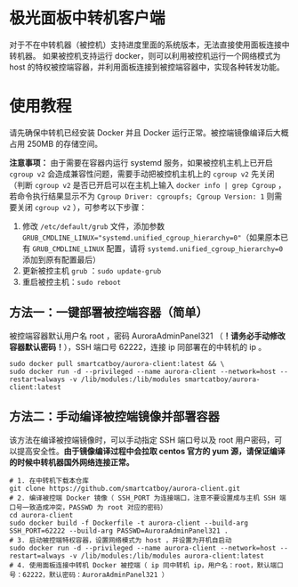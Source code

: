 # 极光面板中转机客户端

对于不在中转机器（被控机）支持进度里面的系统版本，无法直接使用面板连接中转机器。 如果被控机支持运行 docker，则可以利用被控机运行一个网络模式为 host 的特权被控端容器，并利用面板连接到被控端容器中，实现各种转发功能。

# 使用教程

请先确保中转机已经安装 Docker 并且 Docker 运行正常。被控端镜像编译后大概占用 250MB 的存储空间。

**注意事项：** 由于需要在容器内运行 systemd 服务，如果被控机主机上已开启 `cgroup v2` 会造成兼容性问题，需要手动把被控机主机上的 `cgroup v2` 先关闭（判断 `cgroup v2` 是否已开启可以在主机上输入 `docker info | grep Cgroup` ，若命令执行结果显示不为 `Cgroup Driver: cgroupfs; Cgroup Version: 1` 则需要关闭 `cgroup v2` ），可参考以下步骤：

1. 修改 `/etc/default/grub` 文件，添加参数 `GRUB_CMDLINE_LINUX="systemd.unified_cgroup_hierarchy=0"`（如果原本已有 `GRUB_CMDLINE_LINUX` 配置，请将 `systemd.unified_cgroup_hierarchy=0` 添加到原有配置最后）
2. 更新被控主机 `grub` ：`sudo update-grub`
3. 重启被控主机：`sudo reboot`

## 方法一：一键部署被控端容器（简单）

被控端容器默认用户名 root ，密码 AuroraAdminPanel321 （**！请务必手动修改容器默认密码！**），SSH 端口号 62222，连接 ip 同部署在的中转机的 ip 。

```shell
sudo docker pull smartcatboy/aurora-client:latest && \
sudo docker run -d --privileged --name aurora-client --network=host --restart=always -v /lib/modules:/lib/modules smartcatboy/aurora-client:latest
```

## 方法二：手动编译被控端镜像并部署容器

该方法在编译被控端镜像时，可以手动指定 SSH 端口号以及 root 用户密码，可以提高安全性。**由于镜像编译过程中会拉取 centos 官方的 yum 源，请保证编译的时候中转机器国外网络连接正常。**

```shell
# 1. 在中转机下载本仓库
git clone https://github.com/smartcatboy/aurora-client.git
# 2. 编译被控端 Docker 镜像（ SSH_PORT 为连接端口，注意不要设置成与主机 SSH 端口号一致造成冲突，PASSWD 为 root 对应的密码）
cd aurora-client
sudo docker build -f Dockerfile -t aurora-client --build-arg SSH_PORT=62222 --build-arg PASSWD=AuroraAdminPanel321 .
# 3. 启动被控端特权容器，设置网络模式为 host ，并设置为开机自启动
sudo docker run -d --privileged --name aurora-client --network=host --restart=always -v /lib/modules:/lib/modules aurora-client:latest
# 4. 使用面板连接中转机 Docker 被控端（ ip 同中转机 ip，用户名：root，默认端口号：62222，默认密码：AuroraAdminPanel321 ）
```
